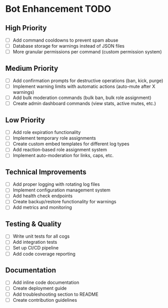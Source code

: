 # Bot Enhancement TODO

## High Priority
- [ ] Add command cooldowns to prevent spam abuse
- [ ] Database storage for warnings instead of JSON files
- [ ] More granular permissions per command (custom permission system)

## Medium Priority  
- [ ] Add confirmation prompts for destructive operations (ban, kick, purge)
- [ ] Implement warning limits with automatic actions (auto-mute after X warnings)
- [ ] Add bulk moderation commands (bulk ban, bulk role assignment)
- [ ] Create admin dashboard commands (view stats, active mutes, etc.)

## Low Priority
- [ ] Add role expiration functionality
- [ ] Implement temporary role assignments
- [ ] Create custom embed templates for different log types
- [ ] Add reaction-based role assignment system
- [ ] Implement auto-moderation for links, caps, etc.

## Technical Improvements
- [ ] Add proper logging with rotating log files
- [ ] Implement configuration management system
- [ ] Add health check endpoints
- [ ] Create backup/restore functionality for warnings
- [ ] Add metrics and monitoring

## Testing & Quality
- [ ] Write unit tests for all cogs
- [ ] Add integration tests
- [ ] Set up CI/CD pipeline
- [ ] Add code coverage reporting

## Documentation
- [ ] Add inline code documentation
- [ ] Create deployment guide
- [ ] Add troubleshooting section to README
- [ ] Create contribution guidelines